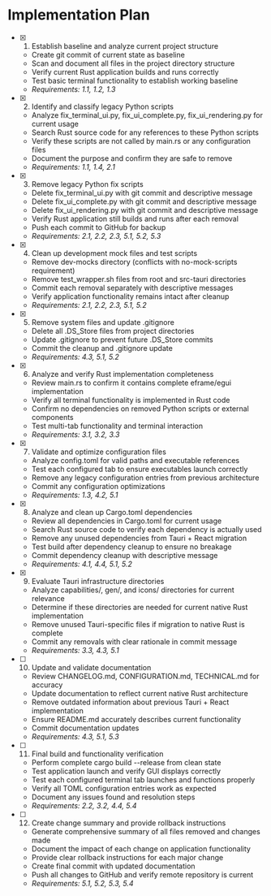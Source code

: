 # Implementation Plan

- [x] 1. Establish baseline and analyze current project structure
  - Create git commit of current state as baseline
  - Scan and document all files in the project directory structure
  - Verify current Rust application builds and runs correctly
  - Test basic terminal functionality to establish working baseline
  - _Requirements: 1.1, 1.2, 1.3_

- [x] 2. Identify and classify legacy Python scripts
  - Analyze fix_terminal_ui.py, fix_ui_complete.py, fix_ui_rendering.py for current usage
  - Search Rust source code for any references to these Python scripts
  - Verify these scripts are not called by main.rs or any configuration files
  - Document the purpose and confirm they are safe to remove
  - _Requirements: 1.1, 1.4, 2.1_

- [x] 3. Remove legacy Python fix scripts
  - Delete fix_terminal_ui.py with git commit and descriptive message
  - Delete fix_ui_complete.py with git commit and descriptive message  
  - Delete fix_ui_rendering.py with git commit and descriptive message
  - Verify Rust application still builds and runs after each removal
  - Push each commit to GitHub for backup
  - _Requirements: 2.1, 2.2, 2.3, 5.1, 5.2, 5.3_

- [x] 4. Clean up development mock files and test scripts
  - Remove dev-mocks directory (conflicts with no-mock-scripts requirement)
  - Remove test_wrapper.sh files from root and src-tauri directories
  - Commit each removal separately with descriptive messages
  - Verify application functionality remains intact after cleanup
  - _Requirements: 2.1, 2.2, 2.3, 5.1, 5.2_

- [x] 5. Remove system files and update .gitignore
  - Delete all .DS_Store files from project directories
  - Update .gitignore to prevent future .DS_Store commits
  - Commit the cleanup and .gitignore update
  - _Requirements: 4.3, 5.1, 5.2_

- [x] 6. Analyze and verify Rust implementation completeness
  - Review main.rs to confirm it contains complete eframe/egui implementation
  - Verify all terminal functionality is implemented in Rust code
  - Confirm no dependencies on removed Python scripts or external components
  - Test multi-tab functionality and terminal interaction
  - _Requirements: 3.1, 3.2, 3.3_

- [x] 7. Validate and optimize configuration files
  - Analyze config.toml for valid paths and executable references
  - Test each configured tab to ensure executables launch correctly
  - Remove any legacy configuration entries from previous architecture
  - Commit any configuration optimizations
  - _Requirements: 1.3, 4.2, 5.1_

- [x] 8. Analyze and clean up Cargo.toml dependencies
  - Review all dependencies in Cargo.toml for current usage
  - Search Rust source code to verify each dependency is actually used
  - Remove any unused dependencies from Tauri + React migration
  - Test build after dependency cleanup to ensure no breakage
  - Commit dependency cleanup with descriptive message
  - _Requirements: 4.1, 4.4, 5.1, 5.2_

- [x] 9. Evaluate Tauri infrastructure directories
  - Analyze capabilities/, gen/, and icons/ directories for current relevance
  - Determine if these directories are needed for current native Rust implementation
  - Remove unused Tauri-specific files if migration to native Rust is complete
  - Commit any removals with clear rationale in commit message
  - _Requirements: 3.3, 4.3, 5.1_

- [ ] 10. Update and validate documentation
  - Review CHANGELOG.md, CONFIGURATION.md, TECHNICAL.md for accuracy
  - Update documentation to reflect current native Rust architecture
  - Remove outdated information about previous Tauri + React implementation
  - Ensure README.md accurately describes current functionality
  - Commit documentation updates
  - _Requirements: 4.3, 5.1, 5.3_

- [ ] 11. Final build and functionality verification
  - Perform complete cargo build --release from clean state
  - Test application launch and verify GUI displays correctly
  - Test each configured terminal tab launches and functions properly
  - Verify all TOML configuration entries work as expected
  - Document any issues found and resolution steps
  - _Requirements: 2.2, 3.2, 4.4, 5.4_

- [ ] 12. Create change summary and provide rollback instructions
  - Generate comprehensive summary of all files removed and changes made
  - Document the impact of each change on application functionality
  - Provide clear rollback instructions for each major change
  - Create final commit with updated documentation
  - Push all changes to GitHub and verify remote repository is current
  - _Requirements: 5.1, 5.2, 5.3, 5.4_